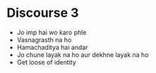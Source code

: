 # Discourse 3

- Jo imp hai wo karo phle
- Vasnagrasth na ho
- Hamachaditya hai andar
- Jo chune layak na ho aur dekhne layak na ho
- Get loose of identity